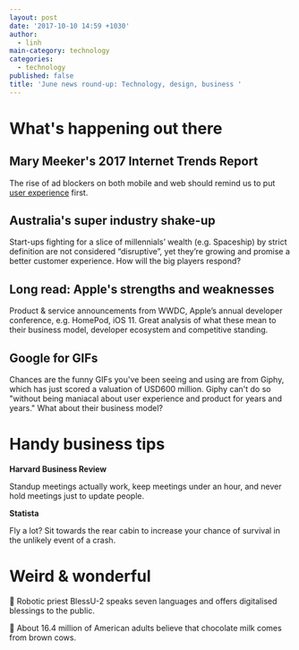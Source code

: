 ```yaml
---
layout: post
date: '2017-10-10 14:59 +1030'
author:
  - linh
main-category: technology
categories:
  - technology
published: false
title: 'June news round-up: Technology, design, business '
---
```

# What's happening out there

## Mary Meeker's 2017 Internet Trends Report

The rise of ad blockers on both mobile and web should remind us to put [user experience](http://www.kpcb.com/internet-trends) first.

## Australia's super industry shake-up

Start-ups fighting for a slice of millennials’ wealth (e.g. Spaceship) by strict definition are not considered “disruptive”, yet they’re growing and promise a better customer experience. How will the big players respond?

## Long read: Apple's strengths and weaknesses

Product & service announcements from WWDC, Apple’s annual developer conference, e.g. HomePod, iOS 11. Great analysis of what these mean to their business model, developer ecosystem and competitive standing.
 
## Google for GIFs

Chances are the funny GIFs you've been seeing and using are from Giphy, which has just scored a valuation of USD600 million. Giphy can't do so "without being maniacal about user experience and product for years and years." What about their business model?

# Handy business tips

**Harvard Business Review**

Standup meetings actually work, keep meetings under an hour, and never hold meetings just to update people.

**Statista**

Fly a lot? Sit towards the rear cabin to increase your chance of survival in the unlikely event of a crash.
 

# Weird & wonderful

🤖  Robotic priest BlessU-2 speaks seven languages and offers digitalised blessings to the public.

🍫  About 16.4 million of American adults believe that chocolate milk comes from brown cows.